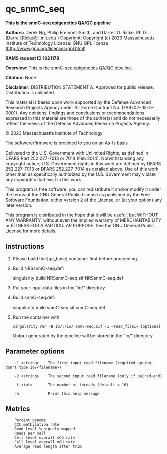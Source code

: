 # qc_snmC_seq

**This is the snmC-seq epigenetics QA/QC pipeline**

**Authors:** Derek Ng, Philip Fremont-Smith, and Darrell O. Ricke, Ph.D.  (Darrell.Ricke@ll.mit.edu )
  Copyright:  Copyright (c) 2023 Massachusetts Institute of Technology 
  License:    GNU GPL license (http://www.gnu.org/licenses/gpl.html)  

**RAMS request ID 1021178**

**Overview:**
This is the snmC-seq epigenetics QA/QC pipeline.

**Citation:** None

**Disclaimer:**
DISTRIBUTION STATEMENT A. Approved for public release. Distribution is unlimited.

This material is based upon work supported by the Defense Advanced Research 
Projects Agency under Air Force Contract No. (FA8702- 15-D-0001). Any opinions, 
findings and conclusions or recommendations expressed in this material are 
those of the author(s) and do not necessarily reflect the views of the 
Defense Advanced Research Projects Agency.

© 2023 Massachusetts Institute of Technology.

The software/firmware is provided to you on an As-Is basis

Delivered to the U.S. Government with Unlimited Rights, as defined in DFARS
Part 252.227-7013 or 7014 (Feb 2014). Notwithstanding any copyright notice,
U.S. Government rights in this work are defined by DFARS 252.227-7013 or
DFARS 252.227-7014 as detailed above. Use of this work other than as specifically
authorized by the U.S. Government may violate any copyrights that exist in this work.

This program is free software: you can redistribute it and/or modify
it under the terms of the GNU General Public License as published by
the Free Software Foundation, either version 2 of the License, or
(at your option) any later version.

This program is distributed in the hope that it will be useful,
but WITHOUT ANY WARRANTY; without even the implied warranty of
MERCHANTABILITY or FITNESS FOR A PARTICULAR PURPOSE.  See the
GNU General Public License for more details.


## Instructions

1) Please build the [qc_base] container first before proceeding.

2) Build NRSsnmC-seq.def: 

    singularity build NRSsnmC-seq.sif NRSsnmC-seq.def

3) Put your input data files in the "io/" directory.

4) Build snmC-seq.def: 

    singularity build snmC-seq.sif snmC-seq.def

5) Run the container with:
    ```
    singularity run -B io/:/io/ snmC-seq.sif -1 <read_file1> [options]
    ```
   Output generated by the pipeline will be stored in the "io/" directory.

## Parameter options

	    -1 <string>    The first input read filename (required option; don't type io/<filename>)

	    -2 <string>    The second input read filename (only if paired-end)

	    -t <int>       The number of threads (default = 16)

	    -h             Print this help message

## Metrics
```
    Percent genome
    CCC methylation rate
    Read level %uniquely_mapped
    Reads per cell
    Cell level overall mCG rate
    Cell level overall mCH rate
    Average read length after trim
```
